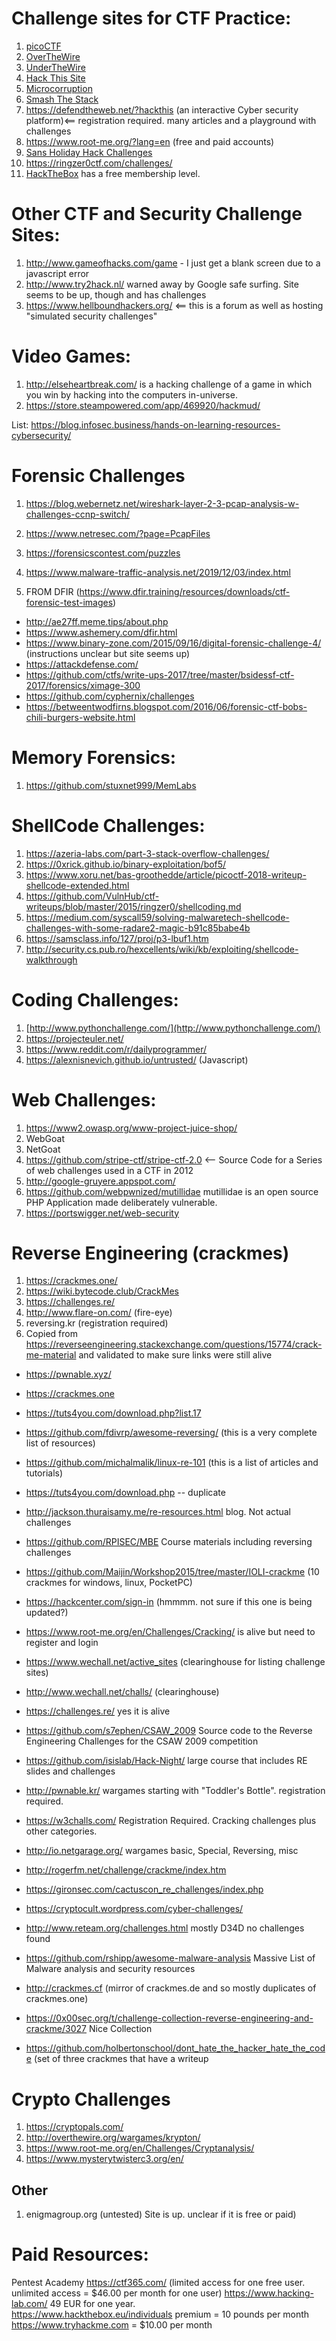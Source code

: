 # Challenge sites for CTF Practice:
1. [picoCTF](https://picoctf.com/)
2. [OverTheWire](https://overthewire.org/wargames/)
3. [UnderTheWire](https://underthewire.tech/)
4. [Hack This Site](https://www.hackthissite.org/pages/index/index.php)
5. [Microcorruption](https://microcorruption.com/login)
6. [Smash The Stack](http://smashthestack.org)
7. https://defendtheweb.net/?hackthis  (an interactive Cyber security platform)<== registration required.  many articles and a playground with challenges
8. https://www.root-me.org/?lang=en  (free and paid accounts) 
9. [Sans Holiday Hack Challenges](https://holidayhackchallenge.com/past-challenges/)
10. https://ringzer0ctf.com/challenges/
11. [HackTheBox](https://www.hackthebox.eu/individuals) has a free membership level.

# Other CTF and Security Challenge Sites:
1. http://www.gameofhacks.com/game  - I just get a blank screen due to a javascript error
2. http://www.try2hack.nl/  warned away by Google safe surfing.  Site seems to be up, though and has challenges
3. https://www.hellboundhackers.org/  <== this is a forum as well as hosting "simulated security challenges"

# Video Games:
1. http://elseheartbreak.com/  is a hacking challenge of a game in which you win by hacking into the computers in-universe. 
2. https://store.steampowered.com/app/469920/hackmud/


List:
https://blog.infosec.business/hands-on-learning-resources-cybersecurity/

# Forensic Challenges
1. https://blog.webernetz.net/wireshark-layer-2-3-pcap-analysis-w-challenges-ccnp-switch/
2. https://www.netresec.com/?page=PcapFiles
3. https://forensicscontest.com/puzzles
4. https://www.malware-traffic-analysis.net/2019/12/03/index.html

5. FROM  DFIR (https://www.dfir.training/resources/downloads/ctf-forensic-test-images) 
  * http://ae27ff.meme.tips/about.php
  * https://www.ashemery.com/dfir.html
  * https://www.binary-zone.com/2015/09/16/digital-forensic-challenge-4/  (instructions unclear but site seems up)
  * https://attackdefense.com/
  * https://github.com/ctfs/write-ups-2017/tree/master/bsidessf-ctf-2017/forensics/ximage-300
  * https://github.com/cyphernix/challenges
  * https://betweentwodfirns.blogspot.com/2016/06/forensic-ctf-bobs-chili-burgers-website.html

# Memory Forensics:
1. https://github.com/stuxnet999/MemLabs 

# ShellCode Challenges:
1. https://azeria-labs.com/part-3-stack-overflow-challenges/
2. https://0xrick.github.io/binary-exploitation/bof5/
3. https://www.xoru.net/bas-groothedde/article/picoctf-2018-writeup-shellcode-extended.html
4. https://github.com/VulnHub/ctf-writeups/blob/master/2015/ringzer0/shellcoding.md
5. https://medium.com/syscall59/solving-malwaretech-shellcode-challenges-with-some-radare2-magic-b91c85babe4b
6. https://samsclass.info/127/proj/p3-lbuf1.htm
7. http://security.cs.pub.ro/hexcellents/wiki/kb/exploiting/shellcode-walkthrough

# Coding Challenges:
1. [http://www.pythonchallenge.com/](http://www.pythonchallenge.com/) 
2. https://projecteuler.net/
3. https://www.reddit.com/r/dailyprogrammer/   
4. https://alexnisnevich.github.io/untrusted/  (Javascript)

# Web Challenges:
1. https://www2.owasp.org/www-project-juice-shop/
2. WebGoat
3. NetGoat
4. https://github.com/stripe-ctf/stripe-ctf-2.0  <-- Source Code for a Series of web challenges used in a CTF in 2012
5. http://google-gruyere.appspot.com/
6. https://github.com/webpwnized/mutillidae mutillidae is an open source PHP Application made deliberately vulnerable.
7. https://portswigger.net/web-security  

# Reverse Engineering (crackmes)
1. https://crackmes.one/
2. https://wiki.bytecode.club/CrackMes
3. https://challenges.re/  
4. http://www.flare-on.com/  (fire-eye)
5. reversing.kr  (registration required) 
6. Copied from https://reverseengineering.stackexchange.com/questions/15774/crack-me-material and validated to make sure links were still alive
  * https://pwnable.xyz/
  * https://crackmes.one  

  * https://tuts4you.com/download.php?list.17
    
  * https://github.com/fdivrp/awesome-reversing/  (this is a very complete list of resources)
    
  * https://github.com/michalmalik/linux-re-101   (this is a list of articles and tutorials)
    
  * https://tuts4you.com/download.php -- duplicate
    
  * http://jackson.thuraisamy.me/re-resources.html  blog.  Not actual challenges
    
  * https://github.com/RPISEC/MBE  Course materials including reversing challenges
    
  * https://github.com/Maijin/Workshop2015/tree/master/IOLI-crackme  (10 crackmes for windows, linux, PocketPC) 
    
  * https://hackcenter.com/sign-in   (hmmmm.  not sure if this one is being updated?)
    
  * https://www.root-me.org/en/Challenges/Cracking/  is alive but need to register and login
    
  * https://www.wechall.net/active_sites   (clearinghouse for listing challenge sites)
    
  * http://www.wechall.net/challs/  (clearinghouse)
    
  * https://challenges.re/  yes it is alive
    
  * https://github.com/s7ephen/CSAW_2009  Source code to the Reverse Engineering Challenges for the CSAW 2009 competition
    
  * https://github.com/isislab/Hack-Night/  large course that includes RE slides and challenges
    
  * http://pwnable.kr/   wargames starting with "Toddler's Bottle".  registration required.
    
  * https://w3challs.com/  Registration Required.  Cracking challenges plus other categories.
    
  * http://io.netgarage.org/  wargames basic, Special, Reversing, misc 
    
  * http://rogerfm.net/challenge/crackme/index.htm
    
  * https://gironsec.com/cactuscon_re_challenges/index.php
    
  * https://cryptocult.wordpress.com/cyber-challenges/
    
  * http://www.reteam.org/challenges.html  mostly D34D no challenges found
    
  * https://github.com/rshipp/awesome-malware-analysis  Massive List of Malware analysis and security resources
    
  * http://crackmes.cf  (mirror of crackmes.de and so mostly duplicates of crackmes.one) 
    
  * https://0x00sec.org/t/challenge-collection-reverse-engineering-and-crackme/3027  Nice Collection
  
  * https://github.com/holbertonschool/dont_hate_the_hacker_hate_the_code  (set of three crackmes that have a writeup 

# Crypto Challenges
1. https://cryptopals.com/
2. http://overthewire.org/wargames/krypton/
3. https://www.root-me.org/en/Challenges/Cryptanalysis/
4. https://www.mysterytwisterc3.org/en/

## Other
1. enigmagroup.org  (untested)  Site is up.  unclear if it is free or paid)

# Paid Resources:
Pentest Academy
https://ctf365.com/  (limited access for one free user.  unlimited access = $46.00 per month for one user) 
https://www.hacking-lab.com/  49 EUR for one year.  
https://www.hackthebox.eu/individuals premium = 10 pounds per month
https://www.tryhackme.com  = $10.00 per month
